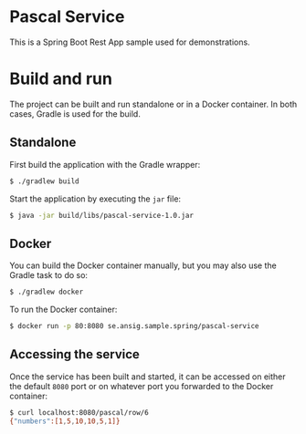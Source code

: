 # Pascal Service

This is a Spring Boot Rest App sample used for demonstrations.

# Build and run

The project can be built and run standalone or in a Docker container. In both cases, Gradle is used for the build.

## Standalone

First build the application with the Gradle wrapper:

```bash
$ ./gradlew build
```

Start the application by executing the `jar` file:

```bash
$ java -jar build/libs/pascal-service-1.0.jar
```

## Docker 

You can build the Docker container manually, but you may also use the Gradle task to do so:

```bash
$ ./gradlew docker
```

To run the Docker container:

```bash
$ docker run -p 80:8080 se.ansig.sample.spring/pascal-service 
```

## Accessing the service

Once the service has been  built and started, it can be accessed on either the default `8080` port or on whatever port you forwarded to the Docker container:

```bash
$ curl localhost:8080/pascal/row/6
{"numbers":[1,5,10,10,5,1]}
```
